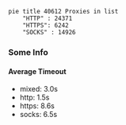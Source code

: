 
```mermaid
pie title 40612 Proxies in list
    "HTTP" : 24371
    "HTTPS": 6242
    "SOCKS" : 14926
```

### Some Info
#### Average Timeout

- mixed: 3.0s
- http: 1.5s
- https: 8.6s
- socks: 6.5s